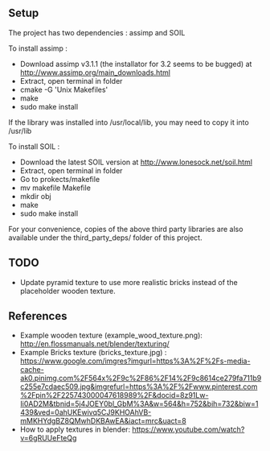 Setup
-----

The project has two dependencies : assimp and SOIL

To install assimp :
  * Download assimp v3.1.1 (the installator for 3.2 seems to be bugged) at http://www.assimp.org/main_downloads.html
  * Extract, open terminal in folder
  * cmake -G 'Unix Makefiles'
  * make
  * sudo make install

If the library was installed into /usr/local/lib, you may need to copy it into /usr/lib

 To install SOIL :
  * Download the latest SOIL version at http://www.lonesock.net/soil.html
  * Extract, open terminal in folder
  * Go to prokects/makefile
  * mv makefile Makefile
  * mkdir obj
  * make
  * sudo make install

For your convenience, copies of the above third party libraries are also available under the third_party_deps/ folder of this project.


## TODO
* Update pyramid texture to use more realistic bricks instead of the placeholder wooden texture.


## References
* Example wooden texture (example_wood_texture.png): http://en.flossmanuals.net/blender/texturing/
* Example Bricks texture (bricks_texture.jpg) : https://www.google.com/imgres?imgurl=https%3A%2F%2Fs-media-cache-ak0.pinimg.com%2F564x%2F9c%2F86%2F14%2F9c8614ce279fa711b9c255e7cdaec509.jpg&imgrefurl=https%3A%2F%2Fwww.pinterest.com%2Fpin%2F225743000047618989%2F&docid=8z91Lw-Ii0AD2M&tbnid=5j4JOEY0bl_GbM%3A&w=564&h=752&bih=732&biw=1439&ved=0ahUKEwivq5CJ9KHOAhVB-mMKHYdgBZ8QMwhDKBAwEA&iact=mrc&uact=8
* How to apply textures in blender: https://www.youtube.com/watch?v=6gRUUeFteQg